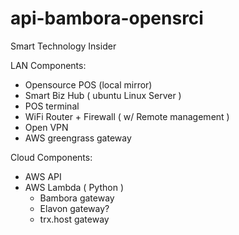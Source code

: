 # api-bambora-opensrci
Smart Technology Insider

LAN Components:
  - Opensource POS (local mirror)
  - Smart Biz Hub ( ubuntu Linux Server )
  - POS terminal
  - WiFi Router + Firewall ( w/ Remote management )
  - Open VPN
  - AWS greengrass gateway
  
 Cloud Components:
  - AWS API
  - AWS Lambda ( Python ) 
    - Bambora gateway
    - Elavon gateway?
    - trx.host gateway
    
  
  
  
